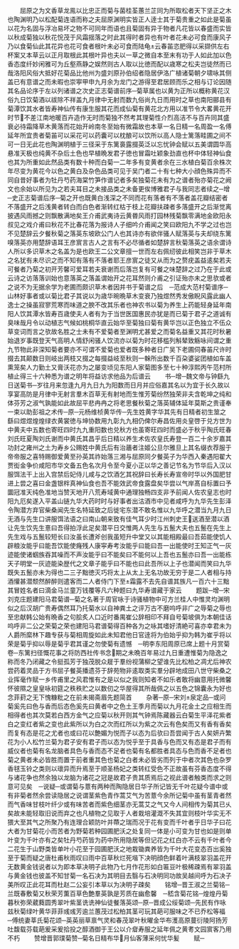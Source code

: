 <!-- { "loadSidebar": true } -->
　　屈原之为文香草龙鳯以比忠正而菊与菌桂荃蕙兰芷同为所取松者天下坚正之木也陶渊明乃以松配菊连语而称之夫屈原渊明实皆正人逹士其于菊贵重之如此是菊虽以花为名固与浮冶易坏之物不可同年而语也且菊固有异于物者凡花皆以春盛而实皆以秋成菊独以秋花恱茂于风霜揺落之时此其得时者异也有叶者花未必可食而康风子乃以食菊仙此其花异也花可食者根叶未必可食而陆龟云春苖恣肥得以采撷供左右杯案又本草云以正月取根此其根叶异也夫以一草之微自本至末有功于人如此加以色香态度纤妙闲雅可为丘壑燕静之娱然则古人取以比徳而配以歳寒之松夫岂徒然而已哉洛阳风俗大抵好花菊品比他州为盛刘原孙伯绍者隐居伊洛广植诸菊朝夕啸咏其侧盖已有意谱之而未暇也崇寕甲申九月余为龙门之游得至君居顾而乐之相与订论因随其名品论序于左以列诸谱之次史正志菊谱前序─菊草属也以黄为正所以概称黄花汉俗九日饮菊酒以祓除不祥盖九月律中无射而数九俗尚九日而用时之草也南阳郦县有菊潭饮其水者皆寿神仙传有康生服其花而成仙菊有黄花北方用以准节令大畧黄花开时节不差江南地暖百卉造作无时而菊独不然考其理菊性介烈高洁不与百卉同其盛衰必待霜降草木黄落而花始开岭南冬至始有微霜故也本草一名日精一名周盈一名傅延年所宜贵者菊苖可以采花可以药囊可以枕酿可以饮所以高人隐士篱落畦圃之间不可一日无此花也陶渊明植于三径采于东篱裛露掇英泛以忘忧钟会赋以五美谓圆华高悬准天极也纯黄不杂后土色也早植晩发君子徳也冒霜吐颖象劲直也杯中体轻神仙食也其为所重如此然品类有数十种而白菊一二年多有变黄者余在三水植白菊百余株次年尽变为黄花今以色之黄白及杂色品类可见于吴门者二十有七种大小顔色殊异而不同自昔好事者为牡丹芍药海棠竹笋作谱记者多矣独菊花未有为之谱者殆亦菊花之阙文也余始以所见为之若夫耳目之未接品类之未备更俟博雅君子与我同志者续之─增─史正志菊谱后序─菊之开也既黄白浅深之不同而花有落者有不落者盖花瓣结密者不落盛开之后浅黄者转白而白色者渐转红枯于枝上花瓣扶疎者多落盛开之后渐觉离披遇风雨撼之则飘散满地矣王介甫武夷诗云黄昬风雨打园林残菊飘零满地金欧阳永叔见之戏介甫曰秋花不比春花落为报诗人子细吟介甫闻之笑曰欧阳九不学之过也岂不见楚辞云夕餐秋菊之落英东坡欧公门人也其诗亦有欲伴骚人赋落英与夫却绕东篱嗅落英亦用楚辞语耳王彦賔言古人之言有不必尽循者如楚辞言秋菊落英之语余谓诗人所以多识草木之名盖为是也欧王二公文章擅一世而左右佩纫彼此相笑岂非于草木之名犹有未尽识之而不知有落有不落者耶王彦賔之徒又从而为之赘疣盖益逺矣若夫可餐者乃菊之初开芳馨可爱耳若夫衰谢而后落岂复有可餐之味楚辞之过乃在于此或云诗之访落落训始也意落英之落盖谓始开之花耳然则介甫之引证殆亦未之思欤或者之说不为无据余学为老圃而颇识草木者因并书于菊谱之后　─范成大范村菊谱序─山林好事者或以菊比君子其说以为歳华晼晩草木变衰乃独煜然秀发傲睨风露此幽人逸士之操虽寂寥荒寒而味道之腴不改其乐者也神农书以菊为养生上药能轻身延年南阳人饮其潭水皆寿百歳使夫人者有为于当世医国惠民亦犹是而已菊于君子之道诚有臭味哉月令以动植志气候如桃桐华直云始华至菊独曰菊有黄华岂以正色独立不伍众草变词而言之欤故名胜之士未有不爱菊者至渊明尤甚爱之而菊名益重又其花时秋暑始退岁事既登天气高明人情舒闲骚人饮流亦以菊为时花移槛列斛辇致觞咏间谓之重九节物此非深知菊者要亦不可谓不爱菊也爱者既多种者日广吴下老圃伺春苖尺许时掇去其颠数日则岐出两枝又掇之每掇益岐至秋则一榦所出数千百朶婆娑团植如车盖熏笼矣人力勤土又膏沃花亦为之屡变顷见东阳人家菊图多至七十种淳熙丙午范村所植止得三十六种悉为谱之明年将益访求他品为后谱云
　　书─增─魏文帝与钟繇九日送菊书─岁往月来忽逢九月九日九为阳数而日月并应俗嘉其名以为宜于长久故以享宴高防是月律中无射言羣木百草无有射地而生惟芳菊纷然独荣非夫含乾坤之纯和体芬芳之淑气孰能如此故屈平悲冉冉之将老思餐秋菊之落英辅体延年莫斯之贵谨奉一束以助彭祖之术传─原─元杨维桢黄华传─先生姓黄字华其先有日精者初生筮之繇曰煜煜煌煌绿衣黄裳徳与坤协数用九彰九九相仍俾尔寿昌佐用炎皇啓于兑方世为中黄夫中五数也寄旺四时九九重阳数也兑秋方也虽寄旺四时而盛必于秋乎陶氏旺春刘氏旺夏陶刘氏谢而中黄氏其昌乎后日精以养生术佐农皇氏寿登一百二十余岁嘉其功封之雍州之土为寿乡公赐姓中黄氏后有治蘠者注姬公旦尔雅旦上其名缀衣荐服于帝帝服之喜特赐御爱黄至孙英其祚始落三湘与屈原同夕餐英子为华西入秦遇阳翟大贾衒金争价咸阳市华文备五色名次月令至今夏小正以华之善记节名为节华后入汉以服饵法干上出入宫禁后妃侍儿咸与之饮酒乞其祝辞曰长寿长寿宣帝时华以外国肥甘进上尝之喜曰金盏银柈真神仙食也吾不能效武帝食露盘矣华尝以气岸髙自标置曰予圜冠准天纯色准地当赞天地开八荒寿域黄中通理独畅四支非予前闻人佐农皇志也时阳九厄矣遂入平盖山链九华大药时时与好事者出沽酒市中见者咸呼为九华先生彭泽令陶潜方弃官柴桑闻先生名特延致之后徙宅东潜不敢名惟以九华呼之潜当九月九日无酒与先生口讲服饵法语之曰南山朝来致有佳气耳少时江州刺史王送酒至潜以酒让先生饮先生憙曰吾得拍浮此足矣潜平日交惟两人先生与五鬛大夫也五鬛在先生上先生戏与五鬛较短长曰汝虽长遭斧创我虽短升中堂又以其能相殿最曰吾茹能使饥人辟粮汝能乎曰能吾饮能使癃残人康寜寿考汝能乎曰能曰吾一出能使时王知正气一灰迹能使诸蝈族吞其噪而不声汝能乎曰不能矣曰不能何以上吾也五鬛亦曰吾一出能栋天子明堂一灰迹能染歴代之文章子能乎曰不能也曰此吾所以上子也潜闻而笑曰九华既失五鬛亦未为得也二三子黜徳灭巧将太上从太上无名功故无穷于是二人者相与持酒懽甚潜颓然醉醉则遣客而二人者侍门下至霜露不去先自谱其族凡一百六十三黜其冒姓名者曰滴金马兰童万钱覆等凡六种题曰九华寿谱藏于家云
　　题跋─增─宋刘克庄题建阳马君菊谱─菊之名著于周官咏于诗骚植物中可方兰桂人中惟灵均渊明似之后汉胡广贵寿偶然耳乃托菊水以自神粪土之评万古不磨呜呼非广之辱菊之辱也至忠献韩公始有晩香之句脍炙人口近时番禺崔公辞相印不拜自号菊坡俱为本朝佳话呜呼非二公之荣菊之荣也建阳马君谱菊得百种各为之咏其嗜好清絶可喜亦幸君未为人爵所縻林下趣专获与菊相周旋如此未知君他日官逹将为伯始乎抑为韩为崔乎将以荣是菊乎抑以辱是菊乎君其谨之勿使菊有遗憾　─明李东阳周原已席上题十月赏菊卷─东篱扫径慨花事之将防西社传书念期之未晩百年易过九日重遭惟菊为隐逸之称而冬乃闭藏之令挺孤芳于独茂脱众屣于羣纷视蒲柳之望谁先比松柏之凋尤后神农尝药着灵品于方书屈子餐英播遗芬于辞苑物非逺取类实羣分辟地成田八世守柴桑之业挥毫作赋一乡传甫里之风君惟有之是以似之我则知者不如乐者敢将幽意用托微馨怀彼隰之皇皇咏初筵之秩秩贮之以数仞之华屋得其所哉佩之以五色之锦囊永为好也念菲葑之无下愧糠粃之在前未揭斋眉先题简首
　　杂著─原─宋刘泉定品─或问菊奚先曰色与香而后态色奚先曰黄者中之色土王季月而菊以九月花金土之应相生而相得者也其次莫若白西方金气之应菊以秋开则其气钟焉陈藏器云白菊生平泽花紫者白之变红者紫之变也此紫所以为白之次而红所以为紫之次云有色矣而又有香有香矣而复有态是花之尤者也或曰花以艶媚为悦而子以态为后欤曰吾尝闻于古人矣妍卉繁花为小人松竹兰菊为君子安有君子而以态为悦乎至于具香与色而又有态是君子而有威仪者也菊有名龙脑者具色与香而态不足者也菊有名都胜者具态与色而香不足者也菊之黄者未必皆胜而置于前者重其色也菊之白者未必皆劣而列于中者次其色也杂罗香毬玉铃之类则以瓌异而升焉至于顺圣杨妃之类转红受色不正故虽有芬香态度不得与诸花争也然余独以龙脑为诸花之冠是故君子贵其质焉后之视此谱者触类而求之则意可见矣　─说疑─或谓菊与薏有两种而陶隐居日华子所记皆无千叶花疑今谱中或有非菊者然余尝读隐居之说谓茎紫色青作蒿艾气为苦薏今余所记菊中虽有茎青者然而气香味甘枝叶纤少或有味苦者而紫色细茎亦无蒿艾之气又今人间相传为菊其已乆矣故未能轻取旧说而弃之也凡植物之见取于人者栽培灌溉不失其宜则枝叶华实无不猥大至其气之所聚乃有连理合颖防叶并蔕之瑞而况于花有变而千叶者乎日华子曰花大者为甘菊花小而苦者为野菊若种园圃肥沃之处复同一体是小可变为甘也如是则单叶变为千叶亦有之矣牡丹芍药皆为药中所用隐居等但记花之红白亦不云有千叶者今二花生于山野类皆单叶小花至于园圃肥沃之地栽锄粪养皆为千叶大花变态百出奚独至于菊而疑之唐杜甫秋雨叹曰雨中百草秋烂死堦下决明顔色鲜着叶满枝翠羽盖花开无数黄金钱说者以为即本草决明子此物乃七月作花形如白匾豆叶极稀疎焉有翠羽盖与黄金钱也彼盖不知甘菊一名石决为其明目去翳与石决明同功故吴越间呼为石决子美所叹正此花耳而杜赵二公妄引本草以为决明子疎矣
　　铭增─晋王淑之兰菊铭─兰既春敷菊又秋荣芳薫百草色艶羣英孰是芳质在幽愈馨　─嵇含菊花铭─煌煌丹菊暮秋弥荣葳蕤圆秀翠叶紫茎诜诜神仙徒餐落英颂─原─晋成公绥菊颂─先民有作咏兹秋菊绿叶黄华菲菲彧彧芳逾兰蕙茂过松柏其茎可玩其葩可服味之不已乔松等福　─傅统妻莘氏菊花颂─英英丽草禀气灵和春茂翠叶秋曜金华布濩高原蔓衍陵阿扬芳吐馥载芬载葩爰采爰拾投之醇酒御于王公以介睂寿服之延年佩之黄耉文园賔客乃用不朽
　　赞增晋郭璞菊赞─菊名日精布华月仙客薄采何忧华髪
　　赋─
